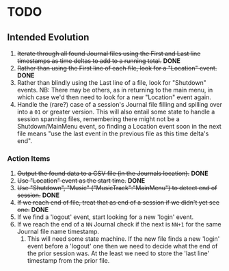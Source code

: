 # TODO

## Intended Evolution

1. ~~Iterate through all found Journal files using the First and Last line timestamps as time deltas to add to a running total.~~ **DONE**
1. ~~Rather than using the First line of each file, look for a "Location" event.~~ **DONE**
1. Rather than blindly using the Last line of a file, look for "Shutdown" events.  NB: There may be others, as in returning to the main menu, in which case we'd then need to look for a new "Location" event again.
1. Handle the (rare?) case of a session's Journal file filling and spilling over into a `01` or greater version.  This will also entail some state to handle a session spanning files, remembering there might not be a Shutdown/MainMenu event, so finding a Location event soon in the next file means "use the last event in the previous file as this time delta's end".


### Action Items
1. ~~Output the found data to a CSV file (in the Journals location).~~ **DONE**
1. ~~Use "Location" event as the start time.~~ **DONE**
1. ~~Use "Shutdown", "Music" ("MusicTrack":"MainMenu") to detect end of session.~~ **DONE**
1. ~~If we reach end of file, treat that as end of a session if we didn't yet see one.~~ **DONE**
1. If we find a 'logout' event, start looking for a new 'login' event.
1. If we reach the end of a `NN` Journal check if the next is `NN+1` for the same Journal file name timestamp.
    1. This will need some state machine.  If the new file finds a new 'login' event before a 'logout' one then we need to decide what the end of the prior session was.  At the least we need to store the 'last line' timestamp from the prior file.

